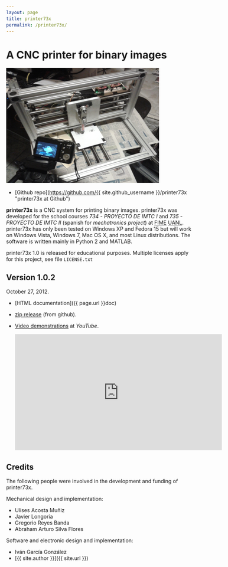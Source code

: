 ```yaml
---
layout: page
title: printer73x
permalink: /printer73x/
---
```


# A CNC printer for binary images

<a class="image-wrapper" href="doc/_images/printer73x.png"><img alt="printer73x picture." src="doc/_images/printer73x.png" style="width: 414.4px; height: 311.2px;" /></a>

- [Github repo](https://github.com/{{ site.github_username }}/printer73x "printer73x at Github")

**printer73x** is a CNC system for printing binary images. printer73x was
developed for the school courses _734 - PROYECTO DE IMTC I_ and _735 - PROYECTO
DE IMTC II_ (spanish for _mechatronics project_) at
[FIME](http://www.fime.uanl.mx/en/) [UANL](http://www.uanl.mx/). printer73x has
only been tested on Windows XP and Fedora 15 but will work on Windows Vista,
Windows 7, Mac OS X, and most Linux distributions. The software is written
mainly in Python 2 and MATLAB.

printer73x 1.0 is released for educational purposes.  Multiple licenses apply
for this project, see file `LICENSE.txt`

## Version 1.0.2

October 27, 2012.

* [HTML documentation]({{ page.url }}doc)
* [zip release](https://github.com/lopezpdvn/printer73x/zipball/v1.0.2) (from
    github).
* [Video demonstrations](http://www.youtube.com/playlist?list=PL7141B5B35BD03A5E) at _YouTube_.

  <iframe width="560" height="315" src="https://www.youtube.com/embed/videoseries?list=PL7141B5B35BD03A5E" frameborder="0" allowfullscreen></iframe>


## Credits

The following people were involved in the development and funding of
printer73x.

Mechanical design and implementation:

*   Ulises Acosta Muñiz
*   Javier Longoria
*   Gregorio Reyes Banda
*   Abraham Arturo Silva Flores

Software and electronic design and implementation:

*   Iván García González
*   [{{ site.author }}]({{ site.url }})
